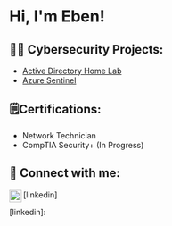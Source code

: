 <h1>Hi, I'm Eben! 
<h2>👨‍💻 Cybersecurity Projects:</h2>


  - [Active Directory Home Lab](https://github.com/eawuku/ActiveDirectoryLab)
  - [Azure Sentinel](https://github.com/eawuku/HoneypotLab)

<h2> 🗒️Certifications:</h2>

- Network Technician
- CompTIA Security+ (In Progress)
  

<h2> 🤳 Connect with me:</h2>

<img align="left" alt="eawuku | LinkedIn" width="22px" src="https://cdn.jsdelivr.net/npm/simple-icons@v3/icons/linkedin.svg"/>[linkedin]

[linkedin]: 

<!--
**eawuku/eawuku** is a ✨ _special_ ✨ repository because its `README.md` (this file) appears on your GitHub profile.

Here are some ideas to get you started:

- 🔭 I’m currently working on ...
- 🌱 I’m currently learning ...
- 👯 I’m looking to collaborate on ...
- 🤔 I’m looking for help with ...
- 💬 Ask me about ...
- 📫 How to reach me: ...
- 😄 Pronouns: ...
- ⚡ Fun fact: ...
-->
